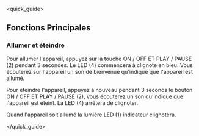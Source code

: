 <quick_guide>
## Fonctions Principales

### Allumer et éteindre
Pour allumer l'appareil, appuyez sur la touche ON / OFF ET PLAY / PAUSE (2) pendant 3 secondes. Le LED (4) commencera à clignote en bleu. Vous écouterez sur l'appareil un son de bienvenue qu'indique que l'appareil est allumé.

Pour éteindre l'appareil, appuyez à nouveau pendant 3 seconds le bouton ON / OFF ET PLAY / PAUSE (2), vous écouterez un son qu'indique que l'appareil est éteint.  La LED (4) arrêtera de clignoter.

Quand l'appareil soit allumé la lumière LED (1) indicateur clignotera.

</quick_guide>
